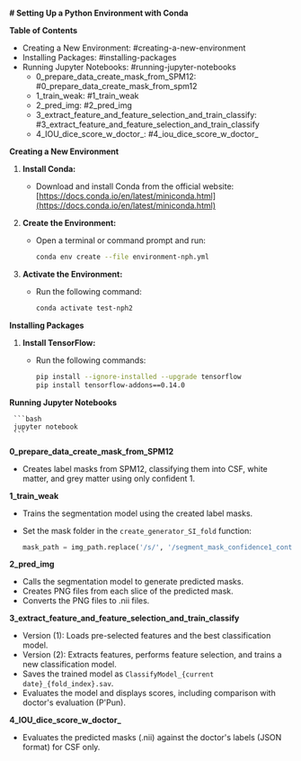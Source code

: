  **# Setting Up a Python Environment with Conda**

**Table of Contents**

* Creating a New Environment: #creating-a-new-environment
* Installing Packages: #installing-packages
* Running Jupyter Notebooks: #running-jupyter-notebooks
    * 0_prepare_data_create_mask_from_SPM12: #0_prepare_data_create_mask_from_spm12
    * 1_train_weak: #1_train_weak
    * 2_pred_img: #2_pred_img
    * 3_extract_feature_and_feature_selection_and_train_classify: #3_extract_feature_and_feature_selection_and_train_classify
    * 4_IOU_dice_score_w_doctor_: #4_iou_dice_score_w_doctor_

**Creating a New Environment**

1. **Install Conda:**
   - Download and install Conda from the official website: [https://docs.conda.io/en/latest/miniconda.html](https://docs.conda.io/en/latest/miniconda.html)

2. **Create the Environment:**
   - Open a terminal or command prompt and run:

     ```bash
     conda env create --file environment-nph.yml
     ```

3. **Activate the Environment:**
   - Run the following command:

     ```bash
     conda activate test-nph2
     ```

**Installing Packages**

1. **Install TensorFlow:**
   - Run the following commands:

     ```bash
     pip install --ignore-installed --upgrade tensorflow
     pip install tensorflow-addons==0.14.0
     ```

**Running Jupyter Notebooks**

     ```bash
     jupyter notebook
     ```
**0_prepare_data_create_mask_from_SPM12**

- Creates label masks from SPM12, classifying them into CSF, white matter, and grey matter using only confident 1.

**1_train_weak**

- Trains the segmentation model using the created label masks.
- Set the mask folder in the `create_generator_SI_fold` function:

    ```python
    mask_path = img_path.replace('/s/', '/segment_mask_confidence1_contour/')
    ```

**2_pred_img**

- Calls the segmentation model to generate predicted masks.
- Creates PNG files from each slice of the predicted mask.
- Converts the PNG files to .nii files.

**3_extract_feature_and_feature_selection_and_train_classify**

- Version (1): Loads pre-selected features and the best classification model.
- Version (2): Extracts features, performs feature selection, and trains a new classification model.
- Saves the trained model as `ClassifyModel_{current date}_{fold_index}.sav`.
- Evaluates the model and displays scores, including comparison with doctor's evaluation (P'Pun).

**4_IOU_dice_score_w_doctor_**

- Evaluates the predicted masks (.nii) against the doctor's labels (JSON format) for CSF only.
